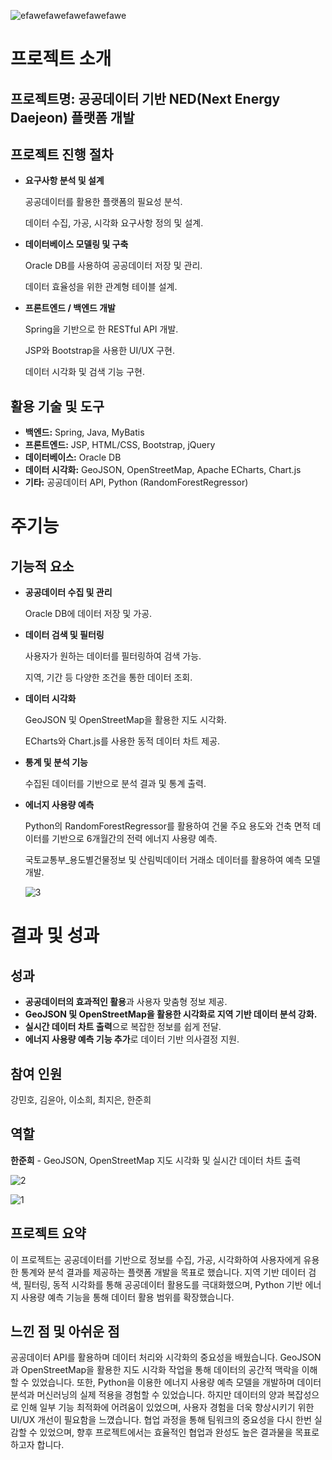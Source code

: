 ![efawefawefawefawefawe](https://github.com/user-attachments/assets/ebe9bc73-c028-4758-b266-e75f6a2bfc43)

# 프로젝트 소개

## **프로젝트명:** 공공데이터 기반 NED(Next Energy Daejeon) 플랫폼 개발

## 프로젝트 진행 절차

- **요구사항 분석 및 설계**
    
    공공데이터를 활용한 플랫폼의 필요성 분석.
    
    데이터 수집, 가공, 시각화 요구사항 정의 및 설계.
    
- **데이터베이스 모델링 및 구축**
    
    Oracle DB를 사용하여 공공데이터 저장 및 관리.
    
    데이터 효율성을 위한 관계형 테이블 설계.
    
- **프론트엔드 / 백엔드 개발**
    
    Spring을 기반으로 한 RESTful API 개발.
    
    JSP와 Bootstrap을 사용한 UI/UX 구현.
    
    데이터 시각화 및 검색 기능 구현.
    

## 활용 기술 및 도구

- **백엔드:** Spring, Java, MyBatis
- **프론트엔드:** JSP, HTML/CSS, Bootstrap, jQuery
- **데이터베이스:** Oracle DB
- **데이터 시각화:** GeoJSON, OpenStreetMap, Apache ECharts, Chart.js
- **기타:** 공공데이터 API, Python (RandomForestRegressor)

# 주기능

## 기능적 요소

- **공공데이터 수집 및 관리**
    
    Oracle DB에 데이터 저장 및 가공.
    
- **데이터 검색 및 필터링**
    
    사용자가 원하는 데이터를 필터링하여 검색 가능.
    
    지역, 기간 등 다양한 조건을 통한 데이터 조회.
    
- **데이터 시각화**
    
    GeoJSON 및 OpenStreetMap을 활용한 지도 시각화.
    
    ECharts와 Chart.js를 사용한 동적 데이터 차트 제공.
    
- **통계 및 분석 기능**
    
    수집된 데이터를 기반으로 분석 결과 및 통계 출력.
    
- **에너지 사용량 예측**
    
    Python의 RandomForestRegressor를 활용하여 건물 주요 용도와 건축 면적 데이터를 기반으로 6개월간의 전력 에너지 사용량 예측.
    
    국토교통부_용도별건물정보 및 산림빅데이터 거래소 데이터를 활용하여 예측 모델 개발.
    
    ![3](https://github.com/user-attachments/assets/06d93efe-69de-4e36-a4b0-5c993c6038c6)


# 결과 및 성과

## 성과

- **공공데이터의 효과적인 활용**과 사용자 맞춤형 정보 제공.
- **GeoJSON 및 OpenStreetMap을 활용한 시각화로 지역 기반 데이터 분석 강화.**
- **실시간 데이터 차트 출력**으로 복잡한 정보를 쉽게 전달.
- **에너지 사용량 예측 기능 추가**로 데이터 기반 의사결정 지원.

## 참여 인원

강민호, 김윤아, 이소희, 최지은, 한준희

## 역할

**한준희** - GeoJSON, OpenStreetMap 지도 시각화 및 실시간 데이터 차트 출력

![2](https://github.com/user-attachments/assets/1b38aea3-f080-4803-b80a-16b987e9e774)

![1](https://github.com/user-attachments/assets/640b0ef0-2f13-4d4b-8862-51e3f55be7ff)

## 프로젝트 요약

이 프로젝트는 공공데이터를 기반으로 정보를 수집, 가공, 시각화하여 사용자에게 유용한 통계와 분석 결과를 제공하는 플랫폼 개발을 목표로 했습니다. 지역 기반 데이터 검색, 필터링, 동적 시각화를 통해 공공데이터 활용도를 극대화했으며, Python 기반 에너지 사용량 예측 기능을 통해 데이터 활용 범위를 확장했습니다.

## 느낀 점 및 아쉬운 점

공공데이터 API를 활용하며 데이터 처리와 시각화의 중요성을 배웠습니다. GeoJSON과 OpenStreetMap을 활용한 지도 시각화 작업을 통해 데이터의 공간적 맥락을 이해할 수 있었습니다. 또한, Python을 이용한 에너지 사용량 예측 모델을 개발하며 데이터 분석과 머신러닝의 실제 적용을 경험할 수 있었습니다. 하지만 데이터의 양과 복잡성으로 인해 일부 기능 최적화에 어려움이 있었으며, 사용자 경험을 더욱 향상시키기 위한 UI/UX 개선이 필요함을 느꼈습니다. 협업 과정을 통해 팀워크의 중요성을 다시 한번 실감할 수 있었으며, 향후 프로젝트에서는 효율적인 협업과 완성도 높은 결과물을 목표로 하고자 합니다.
